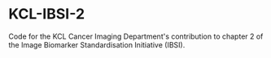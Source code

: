 # KCL-IBSI-2
Code for the KCL Cancer Imaging Department's contribution to chapter 2 of the Image Biomarker Standardisation Initiative (IBSI).
